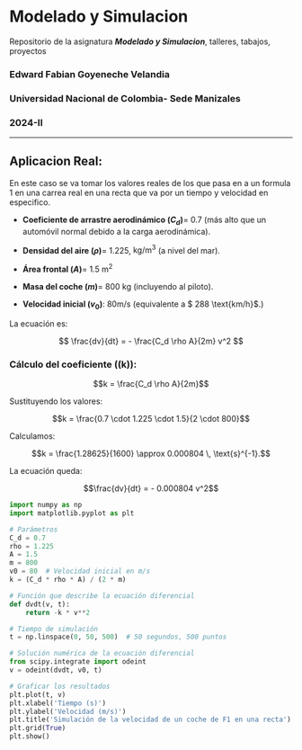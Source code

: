# Modelado y Simulacion

Repositorio de la asignatura ***Modelado y Simulacion***, talleres, tabajos, proyectos

### **Edward Fabian Goyeneche Velandia**
### **Universidad Nacional de Colombia- Sede Manizales**
### **2024-II**


------------------------


## **Aplicacion Real**:


En este caso se va tomar los valores reales de los que pasa en  a un  formula 1 en una carrea real en una recta que va por un tiempo y velocidad en especifico.

- **Coeficiente de arrastre aerodinámico ($C_d$)**= $0.7$ (más alto que un automóvil normal debido a la carga aerodinámica).


- **Densidad del aire ($\rho$)**= $1.225$, $\text{kg/m}^3$ (a nivel del mar).  


- **Área frontal ($A$)**= $1.5$ $\text{m}^2$ 


- **Masa del coche ($m$)**= $800$ $\text{kg}$ (incluyendo al piloto).  


- **Velocidad inicial ($v_0$)**: $80  \text{m/s}$ (equivalente a $ 288  \text{km/h}$.)



La ecuación es:  

$$ \frac{dv}{dt} = - \frac{C_d \rho A}{2m} v^2 $$


### Cálculo del coeficiente (\(k\)):

$$k = \frac{C_d \rho A}{2m}$$

Sustituyendo los valores:  

$$k = \frac{0.7 \cdot 1.225 \cdot 1.5}{2 \cdot 800}$$

Calculamos:  

$$k = \frac{1.28625}{1600} \approx 0.000804 \, \text{s}^{-1}.$$


La ecuación queda:  

$$\frac{dv}{dt} = - 0.000804 v^2$$

```python
import numpy as np
import matplotlib.pyplot as plt

# Parámetros
C_d = 0.7
rho = 1.225
A = 1.5
m = 800
v0 = 80  # Velocidad inicial en m/s
k = (C_d * rho * A) / (2 * m)

# Función que describe la ecuación diferencial
def dvdt(v, t):
    return -k * v**2

# Tiempo de simulación
t = np.linspace(0, 50, 500)  # 50 segundos, 500 puntos

# Solución numérica de la ecuación diferencial
from scipy.integrate import odeint
v = odeint(dvdt, v0, t)

# Graficar los resultados
plt.plot(t, v)
plt.xlabel('Tiempo (s)')
plt.ylabel('Velocidad (m/s)')
plt.title('Simulación de la velocidad de un coche de F1 en una recta')
plt.grid(True)
plt.show()
```
